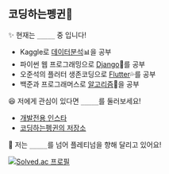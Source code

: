 ## 코딩하는펭귄🐧

✨ 현재는 `_____` 중 입니다!
* Kaggle로 [데이터분석](https://github.com/CoodingPenguin/kaggle-newbie)📊을 공부
* 파이썬 웹 프로그래밍으로 [Django](https://github.com/CoodingPenguin/python-web-programming-study)🎸를 공부
* 오준석의 플러터 생존코딩으로 [Flutter](https://github.com/CoodingPenguin/flutter-survival-coding-study)💦를 공부
* 백준과 프로그래머스로 [알고리즘](https://github.com/CoodingPenguin/algorithms)🐣을 공부




😆 저에게 관심이 있다면 `_____`를 둘러보세요!
* [개발전용 인스타](https://www.instagram.com/cooding_penguin/)
* [코딩하는펭귄의 저장소](https://cooding-penguin.netlify.app/)





💎 저는 `_____`를 넘어 플레티넘을 향해 달리고 있어요!

[![Solved.ac
프로필](http://mazassumnida.wtf/api/generate_badge?boj={unodostre})](https://solved.ac/{unodostre})
